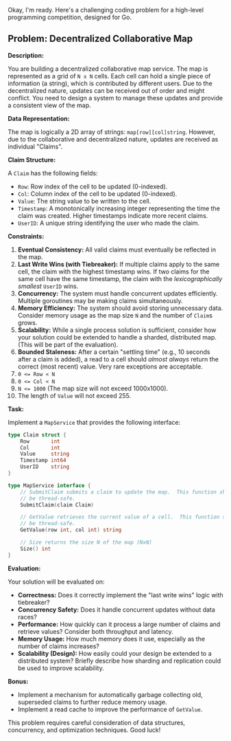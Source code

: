 Okay, I'm ready. Here's a challenging coding problem for a high-level programming competition, designed for Go.

## Problem: Decentralized Collaborative Map

**Description:**

You are building a decentralized collaborative map service.  The map is represented as a grid of `N x N` cells. Each cell can hold a single piece of information (a string), which is contributed by different users.  Due to the decentralized nature, updates can be received out of order and might conflict. You need to design a system to manage these updates and provide a consistent view of the map.

**Data Representation:**

The map is logically a 2D array of strings: `map[row][col]string`.  However, due to the collaborative and decentralized nature, updates are received as individual "Claims".

**Claim Structure:**

A `Claim` has the following fields:

*   `Row`: Row index of the cell to be updated (0-indexed).
*   `Col`: Column index of the cell to be updated (0-indexed).
*   `Value`: The string value to be written to the cell.
*   `Timestamp`: A monotonically increasing integer representing the time the claim was created.  Higher timestamps indicate more recent claims.
*   `UserID`: A unique string identifying the user who made the claim.

**Constraints:**

1.  **Eventual Consistency:** All valid claims must eventually be reflected in the map.
2.  **Last Write Wins (with Tiebreaker):** If multiple claims apply to the same cell, the claim with the highest timestamp wins. If two claims for the same cell have the same timestamp, the claim with the *lexicographically smallest* `UserID` wins.
3.  **Concurrency:** The system must handle concurrent updates efficiently.  Multiple goroutines may be making claims simultaneously.
4.  **Memory Efficiency:** The system should avoid storing unnecessary data. Consider memory usage as the map size `N` and the number of `Claim`s grows.
5.  **Scalability:** While a single process solution is sufficient, consider how your solution could be extended to handle a sharded, distributed map.  (This will be part of the evaluation).
6.  **Bounded Staleness:**  After a certain "settling time" (e.g., 10 seconds after a claim is added), a read to a cell should *almost always* return the correct (most recent) value. Very rare exceptions are acceptable.
7.  `0 <= Row < N`
8.  `0 <= Col < N`
9.  `N <= 1000`  (The map size will not exceed 1000x1000).
10. The length of `Value` will not exceed 255.

**Task:**

Implement a `MapService` that provides the following interface:

```go
type Claim struct {
    Row       int
    Col       int
    Value     string
    Timestamp int64
    UserID    string
}

type MapService interface {
    // SubmitClaim submits a claim to update the map.  This function should
    // be thread-safe.
    SubmitClaim(claim Claim)

    // GetValue retrieves the current value of a cell.  This function should
    // be thread-safe.
    GetValue(row int, col int) string

    // Size returns the size N of the map (NxN)
    Size() int
}
```

**Evaluation:**

Your solution will be evaluated on:

*   **Correctness:**  Does it correctly implement the "last write wins" logic with tiebreaker?
*   **Concurrency Safety:**  Does it handle concurrent updates without data races?
*   **Performance:**  How quickly can it process a large number of claims and retrieve values? Consider both throughput and latency.
*   **Memory Usage:**  How much memory does it use, especially as the number of claims increases?
*   **Scalability (Design):**  How easily could your design be extended to a distributed system? Briefly describe how sharding and replication could be used to improve scalability.

**Bonus:**

*   Implement a mechanism for automatically garbage collecting old, superseded claims to further reduce memory usage.
*   Implement a read cache to improve the performance of `GetValue`.

This problem requires careful consideration of data structures, concurrency, and optimization techniques. Good luck!
